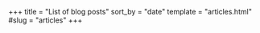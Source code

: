 +++
title = "List of blog posts"
sort_by = "date"
template = "articles.html"
#slug = "articles"
+++
